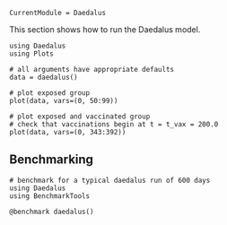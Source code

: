 ```@meta
CurrentModule = Daedalus
```

This section shows how to run the Daedalus model.

```@example basic_daedalus
using Daedalus
using Plots

# all arguments have appropriate defaults
data = daedalus()

# plot exposed group
plot(data, vars=(0, 50:99))

# plot exposed and vaccinated group
# check that vaccinations begin at t = t_vax = 200.0
plot(data, vars=(0, 343:392))
```

## Benchmarking

```@example benchmarking
# benchmark for a typical daedalus run of 600 days
using Daedalus
using BenchmarkTools

@benchmark daedalus()
```
